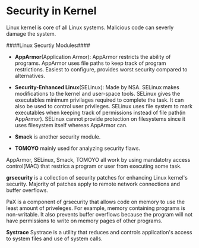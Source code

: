 Security in Kernel
==================

Linux kernel is core of all Linux systems. Malicious code can severly damage the system.

####Linux Securtiy Modules####

* **AppArmor**(Application Armor): AppArmor restricts the ability of programs. AppArmor uses file paths to keep track of program restrictions. Easiest to configure, provides worst security compared to alternatives.

* **Security-Enhanced Linux**(SELinux): Made by NSA. SELinux makes modifications to the kernel and user-space tools. SELinux gives the executables minimum privilages required to complete the task. It can also be used to control user privileges. SELinux uses file system to mark executables when keeping track of permissions instead of file path(in AppArmor). SELinux cannot provide protection on filesystems since it uses filesystem itself whereas AppArmor can.

* **Smack** is another security module.
* **TOMOYO** mainly used for analyzing security flaws.

AppArmor, SELinux, Smack, TOMOYO all work by using mandatotry access control(MAC) that restrics a program or user from executing some task.

**grsecurity** is a collection of security patches for enhancing Linux kernel's security. Majority of patches apply to remote network connections and buffer overflows. 

PaX is a component of grsecurity that allows code on memory to use the least amount of priveleges. For example, memory containing programs is non-writable. It also prevents buffer overflows because the program will not have permissions to write on memory pages of other programs.

**Systrace** Systrace is a utility that reduces and controls application's access to system files and use of system calls. 


